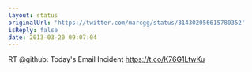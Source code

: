 ```yaml
---
layout: status
originalUrl: 'https://twitter.com/marcgg/status/314302056615780352'
isReply: false
date: 2013-03-20 09:07:04
---
```


RT @github: Today's Email Incident https://t.co/K76G1LtwKu
